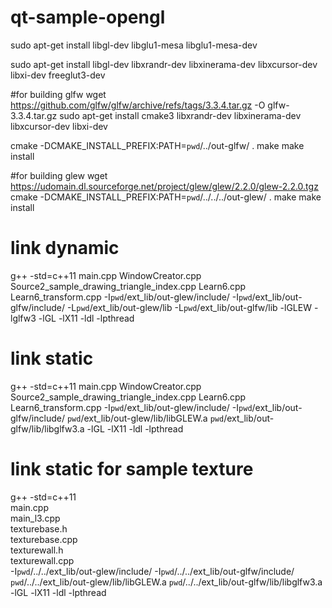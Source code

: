 



# qt-sample-opengl
sudo apt-get install libgl-dev libglu1-mesa libglu1-mesa-dev



sudo apt-get install libgl-dev libxrandr-dev libxinerama-dev libxcursor-dev libxi-dev freeglut3-dev





#for building glfw
wget https://github.com/glfw/glfw/archive/refs/tags/3.3.4.tar.gz -O glfw-3.3.4.tar.gz
sudo apt-get install cmake3 libxrandr-dev libxinerama-dev libxcursor-dev libxi-dev

cmake -DCMAKE_INSTALL_PREFIX:PATH=`pwd`/../out-glfw/ .
make
make install



#for building glew
wget https://udomain.dl.sourceforge.net/project/glew/glew/2.2.0/glew-2.2.0.tgz
cmake -DCMAKE_INSTALL_PREFIX:PATH=`pwd`/../../../out-glew/ .
make
make install












# link dynamic
g++ -std=c++11 main.cpp WindowCreator.cpp Source2_sample_drawing_triangle_index.cpp Learn6.cpp Learn6_transform.cpp -I`pwd`/ext_lib/out-glew/include/ -I`pwd`/ext_lib/out-glfw/include/ -L`pwd`/ext_lib/out-glew/lib -L`pwd`/ext_lib/out-glfw/lib -lGLEW -lglfw3 -lGL -lX11 -ldl -lpthread

# link static
g++ -std=c++11 main.cpp WindowCreator.cpp Source2_sample_drawing_triangle_index.cpp Learn6.cpp Learn6_transform.cpp -I`pwd`/ext_lib/out-glew/include/ -I`pwd`/ext_lib/out-glfw/include/ `pwd`/ext_lib/out-glew/lib/libGLEW.a `pwd`/ext_lib/out-glfw/lib/libglfw3.a -lGL -lX11 -ldl -lpthread


# link static for sample texture
g++ -std=c++11 \
main.cpp \
main_l3.cpp \
texturebase.h \
texturebase.cpp \
texturewall.h \
texturewall.cpp \
 -I`pwd`/../../ext_lib/out-glew/include/ -I`pwd`/../../ext_lib/out-glfw/include/ `pwd`/../../ext_lib/out-glew/lib/libGLEW.a `pwd`/../../ext_lib/out-glfw/lib/libglfw3.a \
 -lGL -lX11 -ldl -lpthread

